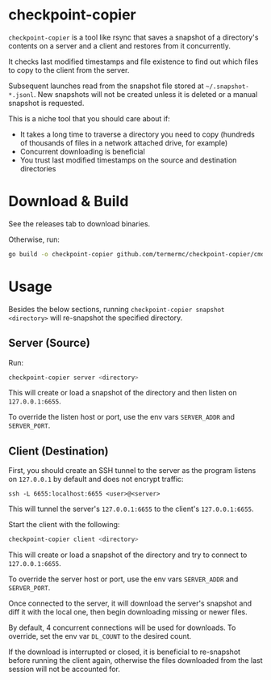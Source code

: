 # checkpoint-copier

`checkpoint-copier` is a tool like rsync that saves a snapshot of a directory's contents on a server and a client and restores from it concurrently.

It checks last modified timestamps and file existence to find out which files to copy to the client from the server.

Subsequent launches read from the snapshot file stored at `~/.snapshot-*.jsonl`. New snapshots will not be created unless it is deleted or a manual snapshot is requested.

This is a niche tool that you should care about if:
 - It takes a long time to traverse a directory you need to copy (hundreds of thousands of files in a network attached drive, for example)
 - Concurrent downloading is beneficial
 - You trust last modified timestamps on the source and destination directories

# Download & Build

See the releases tab to download binaries.

Otherwise, run:

```bash
go build -o checkpoint-copier github.com/termermc/checkpoint-copier/cmd/app 
```

# Usage

Besides the below sections, running `checkpoint-copier snapshot <directory>` will re-snapshot the specified directory.

## Server (Source)

Run:

```bash
checkpoint-copier server <directory>
```

This will create or load a snapshot of the directory and then listen on `127.0.0.1:6655`.

To override the listen host or port, use the env vars `SERVER_ADDR` and `SERVER_PORT`.

## Client (Destination)

First, you should create an SSH tunnel to the server as the program listens on `127.0.0.1` by default and does not encrypt traffic:

```shell
ssh -L 6655:localhost:6655 <user>@<server>
```

This will tunnel the server's `127.0.0.1:6655` to the client's `127.0.0.1:6655`.

Start the client with the following:

```bash
checkpoint-copier client <directory>
```

This will create or load a snapshot of the directory and try to connect to `127.0.0.1:6655`.

To override the server host or port, use the env vars `SERVER_ADDR` and `SERVER_PORT`.

Once connected to the server, it will download the server's snapshot and diff it with the local one, then begin downloading missing or newer files.

By default, 4 concurrent connections will be used for downloads. To override, set the env var `DL_COUNT` to the desired count.

If the download is interrupted or closed, it is beneficial to re-snapshot before running the client again, otherwise the files downloaded from the last session will not be accounted for.
